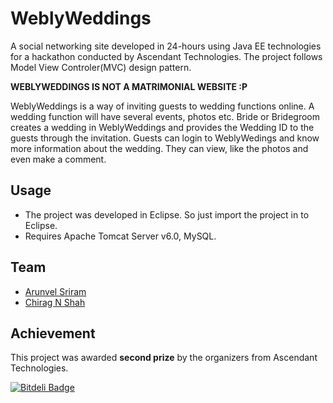 # WeblyWeddings
A social networking site developed in 24-hours using Java EE technologies for a hackathon conducted by Ascendant Technologies. The project follows Model View Controler(MVC) design pattern.  

**WEBLYWEDDINGS IS NOT A MATRIMONIAL WEBSITE :P**

WeblyWeddings is a way of inviting guests to wedding functions online. A wedding function will have several events, photos etc. Bride or Bridegroom creates a wedding in WeblyWeddings and provides the Wedding ID to the guests through the invitation. Guests can login to WeblyWedings and know more information about the wedding. They can view, like the photos and even make a comment.

## Usage
* The project was developed in Eclipse. So just import the project in to Eclipse.
* Requires Apache Tomcat Server v6.0, MySQL.

## Team
* [Arunvel Sriram](https://github.com/arunvelsriram)
* [Chirag N Shah](https://github.com/chiragnsha)

##  Achievement
This project was awarded **second prize** by the organizers from Ascendant Technologies.


[![Bitdeli Badge](https://d2weczhvl823v0.cloudfront.net/arunvelsriram/weblyweddings/trend.png)](https://bitdeli.com/free "Bitdeli Badge")

